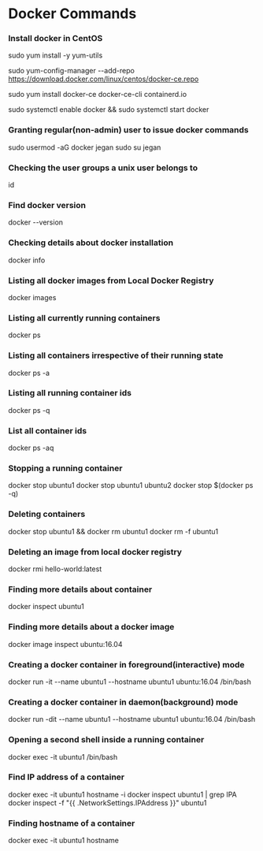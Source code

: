 # Docker Commands

### Install docker in CentOS
sudo yum install -y yum-utils

sudo yum-config-manager
    --add-repo
    https://download.docker.com/linux/centos/docker-ce.repo

sudo yum install docker-ce docker-ce-cli containerd.io

sudo systemctl enable docker && sudo systemctl start docker

### Granting regular(non-admin) user to issue docker commands
sudo usermod -aG docker jegan
sudo su jegan

### Checking the user groups a unix user belongs to
id

### Find docker version
docker --version

### Checking details about docker installation
docker info

### Listing all docker images from Local Docker Registry
docker images

### Listing all currently running containers
docker ps

### Listing all containers irrespective of their running state
docker ps -a

### Listing all running container ids
docker ps -q

### List all container ids
docker ps -aq

### Stopping a running container
docker stop ubuntu1
docker stop ubuntu1 ubuntu2
docker stop $(docker ps -q)

### Deleting containers
docker stop ubuntu1 && docker rm ubuntu1
docker rm -f ubuntu1

### Deleting an image from local docker registry
docker rmi hello-world:latest

### Finding more details about container
docker inspect ubuntu1

### Finding more details about a docker image
docker image inspect ubuntu:16.04

### Creating a docker container in foreground(interactive) mode
docker run -it --name ubuntu1 --hostname ubuntu1 ubuntu:16.04 /bin/bash

### Creating a docker container in daemon(background) mode
docker run -dit --name ubuntu1 --hostname ubuntu1 ubuntu:16.04 /bin/bash

### Opening a second shell inside a running container
docker exec -it ubuntu1 /bin/bash

### Find IP address of a container
docker exec -it ubuntu1 hostname -i
docker inspect ubuntu1 | grep IPA
docker inspect -f "{{ .NetworkSettings.IPAddress }}" ubuntu1

### Finding hostname of a container
docker exec -it ubuntu1 hostname 
